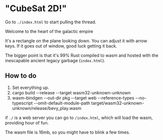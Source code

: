 "CubeSat 2D!"
=============

Go to `./index.html` to start pulling the thread.

Welcome to the heart of the galactic empire <sccrrratch sound>

It's a rectangle on the plane looking down. You can adjust it with arrow keys. If it goes out of window, good luck getting it back.

The bigger point is that it's 99% Rust compiled to wasm and hosted with the inescapable ancient legacy garbage (`index.html`).

## How to do

1. Set everything up.
1. cargo build --release --target wasm32-unknown-unknown
1. wasm-bindgen --out-dir pkg --target web --reference-types --no-typescript --omit-default-module-path target/wasm32-unknown-unknown/release/bevy_play.wasm

if `./` is a web server you can go to `/index.html`, which will load the wasm, providing hour of fun.

The wasm file is 16mb, so you might have to blink a few times.
